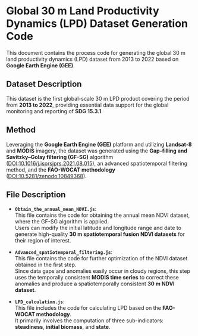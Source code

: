 # Global 30 m Land Productivity Dynamics (LPD) Dataset Generation Code

This document contains the process code for generating the global 30 m land productivity dynamics (LPD) dataset from 2013 to 2022 based on **Google Earth Engine (GEE)**.

## Dataset Description
This dataset is the first global-scale 30 m LPD product covering the period from **2013 to 2022**, providing essential data support for the global monitoring and reporting of **SDG 15.3.1**.

## Method
Leveraging the **Google Earth Engine (GEE)** platform and utilizing **Landsat-8** and **MODIS** imagery, the dataset was generated using the **Gap-filling and Savitzky–Golay filtering (GF-SG)** algorithm ([DOI:10.1016/j.isprsjprs.2021.08.015](https://doi.org/10.1016/j.isprsjprs.2021.08.015)), an advanced spatiotemporal filtering method, and the **FAO-WOCAT methodology** ([DOI:10.5281/zenodo.10849368](https://doi.org/10.5281/zenodo.10849368)).

## File Description

- **`Obtain_the_annual_mean_NDVI.js`**:  
  This file contains the code for obtaining the annual mean NDVI dataset, where the GF-SG algorithm is applied.  
  Users can modify the initial latitude and longitude range and date to generate high-quality **30 m spatiotemporal fusion NDVI datasets** for their region of interest.

- **`Advanced_spatiotemporal_filtering.js`**:  
  This file contains the code for further optimization of the NDVI dataset obtained in the first step.  
  Since data gaps and anomalies easily occur in cloudy regions, this step uses the temporally consistent **MODIS time series** to correct these anomalies and produce a spatiotemporally consistent **30 m NDVI dataset**.

- **`LPD_calculation.js`**:  
  This file includes the code for calculating LPD based on the **FAO-WOCAT methodology**.  
  It primarily involves the computation of three sub-indicators: **steadiness**, **initial biomass**, and **state**.
